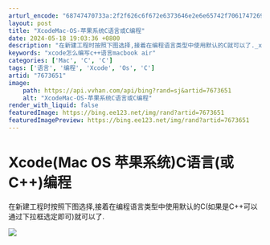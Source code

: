 ```yaml
---
arturl_encode: "68747470733a:2f2f626c6f672e6373646e2e6e65742f70617472696f743037:342f61727469636c652f64657461696c732f37363733363531"
layout: post
title: "XcodeMac-OS-苹果系统C语言或C编程"
date: 2024-05-18 19:03:36 +0800
description: "在新建工程时按照下图选择,接着在编程语言类型中使用默认的C就可以了._xcode怎么编写c++语言m"
keywords: "xcode怎么编写c++语言macbook air"
categories: ['Mac', 'C', 'C']
tags: ['语言', '编程', 'Xcode', 'Os', 'C']
artid: "7673651"
image:
    path: https://api.vvhan.com/api/bing?rand=sj&artid=7673651
    alt: "XcodeMac-OS-苹果系统C语言或C编程"
render_with_liquid: false
featuredImage: https://bing.ee123.net/img/rand?artid=7673651
featuredImagePreview: https://bing.ee123.net/img/rand?artid=7673651
---
```


# Xcode(Mac OS 苹果系统)C语言(或C++)编程

在新建工程时按照下图选择,接着在编程语言类型中使用默认的C(如果是C++可以通过下拉框选定即可)就可以了.

![](https://img-my.csdn.net/uploads/201206/18/1340007400_9649.png)